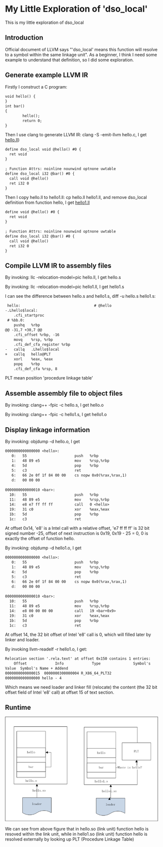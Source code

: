 # My Little Exploration of 'dso_local'
This is my little exploration of dso_local
## Introduction
Official document of LLVM says "'dso_local' means this function will resolve to a symbol within the same linkage unit". As a beginner, I think I need some example to understand that definition, so I did some exploration.
## Generate example LLVM IR
Firstly I construct a C program:

```
void hello() {
}
int bar()
{
        hello();
        return 0;
}
```

Then I use clang to generate LLVM IR: clang -S -emit-llvm hello.c, I get [hello.ll](examples/hello.ll))

```
define dso_local void @hello() #0 {
  ret void
}

; Function Attrs: noinline nounwind optnone uwtable
define dso_local i32 @bar() #0 {
  call void @hello()
  ret i32 0
}
```

Then I copy hello.ll to hello1.ll: cp hello.ll hello1.ll, and remove dso_local definition from function hello, I get [hello1.ll](examples/hello1.ll)


```
define void @hello() #0 {
  ret void
}

; Function Attrs: noinline nounwind optnone uwtable
define dso_local i32 @bar() #0 {
  call void @hello()
  ret i32 0
}
```
## Compile LLVM IR to assembly files
By invoking: llc  -relocation-model=pic hello.ll, I get hello.s

By invoking: llc  -relocation-model=pic hello1.ll, I get hello1.s

I can see the difference between hello.s and hello1.s, diff -u hello.s hello1.s:
```
 hello:                                  # @hello
-.Lhello$local:
 	.cfi_startproc
 # %bb.0:
 	pushq	%rbp
@@ -31,7 +30,7 @@
 	.cfi_offset %rbp, -16
 	movq	%rsp, %rbp
 	.cfi_def_cfa_register %rbp
-	callq	.Lhello$local
+	callq	hello@PLT
 	xorl	%eax, %eax
 	popq	%rbp
 	.cfi_def_cfa %rsp, 8
```
PLT mean position 'procedure linkage table' 
## Assemble assembly file to object files
By invoking: clang++ -fpic -c hello.s, I get hello.o

By invoking: clang++ -fpic -c hello1.s, I get hello1.o
## Display linkage information
By invoking: objdump -d hello.o, I get
```
0000000000000000 <hello>:
   0:	55                   	push   %rbp
   1:	48 89 e5             	mov    %rsp,%rbp
   4:	5d                   	pop    %rbp
   5:	c3                   	ret    
   6:	66 2e 0f 1f 84 00 00 	cs nopw 0x0(%rax,%rax,1)
   d:	00 00 00 

0000000000000010 <bar>:
  10:	55                   	push   %rbp
  11:	48 89 e5             	mov    %rsp,%rbp
  14:	e8 e7 ff ff ff       	call   0 <hello>
  19:	31 c0                	xor    %eax,%eax
  1b:	5d                   	pop    %rbp
  1c:	c3                   	ret  

```

At offset 0x14, 'e8' is a Intel call with a relative offset, 'e7 ff ff ff' is 32 bit signed number -25, 
offset of next instruction is 0x19, 0x19 - 25 = 0, 0 is exactly the offset of function hello.  

By invoking: objdump -d hello1.o, I get
```
0000000000000000 <hello>:
   0:	55                   	push   %rbp
   1:	48 89 e5             	mov    %rsp,%rbp
   4:	5d                   	pop    %rbp
   5:	c3                   	ret    
   6:	66 2e 0f 1f 84 00 00 	cs nopw 0x0(%rax,%rax,1)
   d:	00 00 00 

0000000000000010 <bar>:
  10:	55                   	push   %rbp
  11:	48 89 e5             	mov    %rsp,%rbp
  14:	e8 00 00 00 00       	call   19 <bar+0x9>
  19:	31 c0                	xor    %eax,%eax
  1b:	5d                   	pop    %rbp
  1c:	c3                   	ret 
```

At offset 14, the 32 bit offset of Intel 'e8' call is 0, which will filled later by linker and loader.

By invoking llvm-readelf -r hello1.o, I get:
```
Relocation section '.rela.text' at offset 0x150 contains 1 entries:
    Offset             Info             Type               Symbol's Value  Symbol's Name + Addend
0000000000000015  0000000300000004 R_X86_64_PLT32         0000000000000000 hello - 4
```

Which means we need loader and linker fill (relocate) the content (the 32 bit offset field of Intel 'e8' call) at offset 15 of text section.  
## Runtime
 ![Linker and load do to resolve hello](Images/dso_local.png)
 
We can see from above figure that in hello.so (link unit) function hello is resoved within the link unit, while in hello1.so (link unit) function hello is resolved externally by looking up PLT (Procedure Linkage Table)
